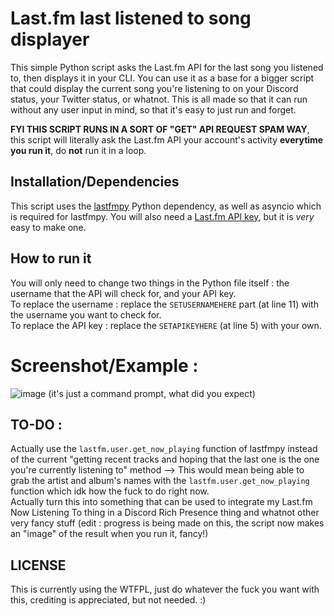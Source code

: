 # Last.fm last listened to song displayer
This simple Python script asks the Last.fm API for the last song you listened to, then displays it in your CLI. You can use it as a base for a bigger script that could display the current song you're listening to on your Discord status, your Twitter status, or whatnot. This is all made so that it can run without any user input in mind, so that it's easy to just run and forget.

**FYI THIS SCRIPT RUNS IN A SORT OF "GET" API REQUEST SPAM WAY**, this script will literally ask the Last.fm API your account's activity **everytime you run it**, do **not** run it in a loop.

## Installation/Dependencies
This script uses the <a href="https://github.com/xiaomyer/lastfmpy">lastfmpy</a> Python dependency, as well as asyncio which is required for lastfmpy. 
You will also need a <a href="https://www.last.fm/api/account/create">Last.fm API key</a>, but it is *very* easy to make one.
<br>
## How to run it
You will only need to change two things in the Python file itself : the username that the API will check for, and your API key.
<br> To replace the username : replace the `SETUSERNAMEHERE` part (at line 11) with the username you want to check for.
<br> To replace the API key : replace the `SETAPIKEYHERE` (at line 5) with your own.

# Screenshot/Example :
![image](https://user-images.githubusercontent.com/109423445/183299788-0a3f48d8-ef09-45e2-b085-3f6aed871e33.png)
(it's just a command prompt, what did you expect)

## TO-DO :
Actually use the `lastfm.user.get_now_playing` function of lastfmpy instead of the current "getting recent tracks and hoping that the last one is the one you're currently listening to" method --> This would mean being able to grab the artist and album's names with the `lastfm.user.get_now_playing` function which idk how the fuck to do right now.
<br> Actually turn this into something that can be used to integrate my Last.fm Now Listening To thing in a Discord Rich Presence thing and whatnot other very fancy stuff (edit : progress is being made on this, the script now makes an "image" of the result when you run it, fancy!)

## LICENSE
This is currently using the WTFPL, just do whatever the fuck you want with this, crediting is appreciated, but not needed. :)
